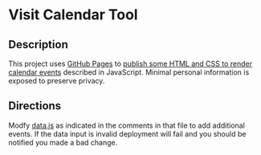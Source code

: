 # Visit Calendar Tool

## Description
This project uses [GitHub Pages](https://pages.github.com/) to [publish some HTML and CSS to render calendar events](https://visit.nickborgers.com) described in JavaScript. Minimal personal information is exposed to preserve privacy.


## Directions
Modfy [data.js](data.js) as indicated in the comments in that file to add additional events. If the data input is invalid deployment will fail and you should be notified you made a bad change.
